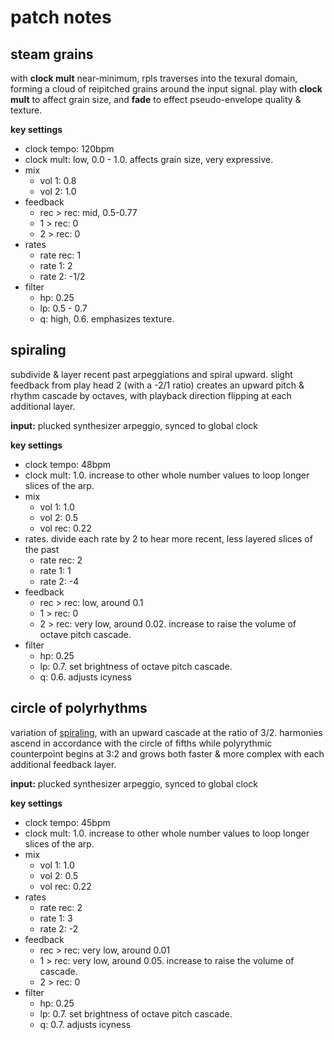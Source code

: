 # patch notes

## steam grains

with **clock mult** near-minimum, rpls traverses into the texural domain, forming a cloud of reipitched grains around the input signal. play with **clock mult** to affect grain size, and **fade** to effect pseudo-envelope quality & texture.

**key settings**
- clock tempo: 120bpm
- clock mult: low, 0.0 - 1.0. affects grain size, very expressive.
- mix
  - vol 1: 0.8
  - vol 2: 1.0
- feedback
  - rec > rec: mid, 0.5-0.77
  - 1 > rec: 0
  - 2 > rec: 0
- rates
  - rate rec: 1
  - rate 1: 2
  - rate 2: -1/2
- filter
  - hp: 0.25
  - lp: 0.5 - 0.7
  - q: high, 0.6. emphasizes texture.

## spiraling

subdivide & layer recent past arpeggiations and spiral upward. slight feedback from play head 2 (with a -2/1 ratio) creates an upward pitch & rhythm cascade by octaves, with playback direction flipping at each additional layer.

**input:** plucked synthesizer arpeggio, synced to global clock

**key settings**
- clock tempo: 48bpm
- clock mult: 1.0. increase to other whole number values to loop longer slices of the arp.
- mix
  - vol 1: 1.0
  - vol 2: 0.5
  - vol rec: 0.22
- rates. divide each rate by 2 to hear more recent, less layered slices of the past
  - rate rec: 2
  - rate 1: 1
  - rate 2: -4
- feedback
  - rec > rec: low, around 0.1
  - 1 > rec: 0
  - 2 > rec: very low, around 0.02. increase to raise the volume of octave pitch cascade.
- filter
  - hp: 0.25
  - lp: 0.7. set brightness of octave pitch cascade.
  - q: 0.6. adjusts icyness

## circle of polyrhythms

variation of [spiraling](#spiraling), with an upward cascade at the ratio of 3/2. harmonies ascend in accordance with the circle of fifths while polyrythmic counterpoint begins at 3:2 and grows both faster & more complex with each additional feedback layer.

**input:** plucked synthesizer arpeggio, synced to global clock

**key settings**
- clock tempo: 45bpm
- clock mult: 1.0. increase to other whole number values to loop longer slices of the arp.
- mix
  - vol 1: 1.0
  - vol 2: 0.5
  - vol rec: 0.22
- rates
  - rate rec: 2
  - rate 1: 3
  - rate 2: -2
- feedback
  - rec > rec: very low, around 0.01
  - 1 > rec: very low, around 0.05. increase to raise the volume of cascade.
  - 2 > rec: 0
- filter
  - hp: 0.25
  - lp: 0.7. set brightness of octave pitch cascade.
  - q: 0.7. adjusts icyness


